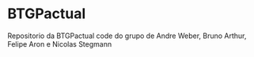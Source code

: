 # BTGPactual
Repositorio da BTGPactual code do grupo de Andre Weber, Bruno Arthur, Felipe Aron e Nicolas Stegmann

